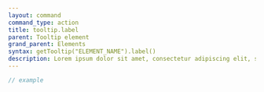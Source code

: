```yaml
---
layout: command
command_type: action
title: tooltip.label
parent: Tooltip element
grand_parent: Elements
syntax: getTooltip("ELEMENT_NAME").label()
description: Lorem ipsum dolor sit amet, consectetur adipiscing elit, sed do eiusmod tempor incididunt ut labore et dolore magna aliqua. Ut enim ad minim veniam, quis nostrud exercitation ullamco laboris nisi ut aliquip ex ea commodo consequat.
---
```


```javascript
// example
```